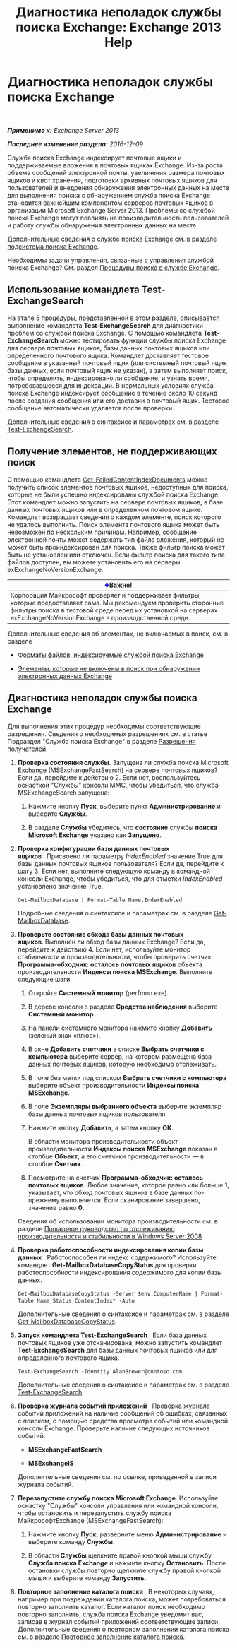 ﻿---
title: 'Диагностика неполадок службы поиска Exchange: Exchange 2013 Help'
TOCTitle: Диагностика неполадок службы поиска Exchange
ms:assetid: 8cfa26f4-ccf0-42dd-8570-67018188b4e8
ms:mtpsurl: https://technet.microsoft.com/ru-ru/library/Bb123701(v=EXCHG.150)
ms:contentKeyID: 52061272
ms.date: 04/30/2018
mtps_version: v=EXCHG.150
ms.translationtype: HT
---

# Диагностика неполадок службы поиска Exchange

 

_**Применимо к:** Exchange Server 2013_

_**Последнее изменение раздела:** 2016-12-09_

Служба поиска Exchange индексирует почтовые ящики и поддерживаемые вложения в почтовых ящиках Exchange. Из-за роста объема сообщений электронной почты, увеличения размера почтовых ящиков и квот хранения, подготовки архивных почтовых ящиков для пользователей и внедрения обнаружения электронных данных на месте для выполнения поиска с обнаружением служба поиска Exchange становится важнейшим компонентом серверов почтовых ящиков в организации Microsoft Exchange Server 2013. Проблемы со службой поиска Exchange могут повлиять на производительность пользователей и работу службы обнаружения электронных данных на месте.

Дополнительные сведения о службе поиска Exchange см. в разделе [подсистема поиска Exchange](exchange-search-exchange-2013-help.md).

Необходимы задачи управления, связанные с управления службой поиска Exchange? См. раздел [Процедуры поиска в службе Exchange](exchange-search-procedures-exchange-2013-help.md).

## Использование командлета Test-ExchangeSearch

На этапе 5 процедуры, представленной в этом разделе, описывается выполнение командлета **Test-ExchangeSearch** для диагностики проблем со службой поиска Exchange. С помощью командлета **Test-ExchangeSearch** можно тестировать функции службы поиска Exchange для сервера почтовых ящиков, базы данных почтовых ящиков или определенного почтового ящика. Командлет доставляет тестовое сообщение в указанный почтовый ящик (или системный почтовый ящик базы данных, если почтовый ящик не указан), а затем выполняет поиск, чтобы определить, индексировано ли сообщение, и узнать время, потребовавшееся для индексации. В нормальных условиях служба поиска Exchange индексирует сообщение в течение около 10 секунд после создания сообщения или его доставки в почтовый ящик. Тестовое сообщение автоматически удаляется после проверки.

Дополнительные сведения о синтаксисе и параметрах см. в разделе [Test-ExchangeSearch](https://technet.microsoft.com/ru-ru/library/bb124733\(v=exchg.150\)).

## Получение элементов, не поддерживающих поиск

С помощью командлета [Get-FailedContentIndexDocuments](https://technet.microsoft.com/ru-ru/library/dd351154\(v=exchg.150\)) можно получить список элементов почтовых ящиков, недоступных для поиска, которые не были успешно индексированы службой поиска Exchange. Этот командлет можно запустить на сервере почтовых ящиков, в базе данных почтовых ящиков или в определенном почтовом ящике. Командлет возвращает сведения о каждом элементе, поиск которого не удалось выполнить. Поиск элемента почтового ящика может быть невозможен по нескольким причинам. Например, сообщение электронной почты может содержать тип файла вложения, который не может быть проиндексирован для поиска. Также фильтр поиска может быть не установлен или отключен. Если фильтр поиска для такого типа файлов доступен, вы можете установить его на серверы exExchangeNoVersionExchange.

<table>
<thead>
<tr class="header">
<th><img src="images/Dd876857.important(EXCHG.150).gif" title="Важно" alt="Важно" />Важно!</th>
</tr>
</thead>
<tbody>
<tr class="odd">
<td>Корпорация Майкрософт проверяет и поддерживает фильтры, которые предоставляет сама. Мы рекомендуем проверить сторонние фильтры поиска в тестовой среде перед их установкой на серверах exExchangeNoVersionExchange в производственной среде.</td>
</tr>
</tbody>
</table>


Дополнительные сведения об элементах, не включаемых в поиск, см. в разделе

  - [Форматы файлов, индексируемые службой поиска Exchange](file-formats-indexed-by-exchange-search-exchange-2013-help.md)

  - [Элементы, которые не включены в поиск при обнаружении электронных данных Exchange](unsearchable-items-in-exchange-ediscovery-exchange-2013-help.md)

## Диагностика неполадок службы поиска Exchange

Для выполнения этих процедур необходимы соответствующие разрешения. Сведения о необходимых разрешениях см. в статье Подраздел "Служба поиска Exchange" в разделе [Разрешения получателей](recipients-permissions-exchange-2013-help.md).

1.  **Проверка состояния службы**. Запущена ли служба поиска Microsoft Exchange (MSExchangeFastSearch) на сервере почтовых ящиков? Если да, перейдите к действию 2. Если нет, воспользуйтесь оснасткой "Службы" консоли MMC, чтобы убедиться, что служба MSExchangeSearch запущена:
    
    1.  Нажмите кнопку **Пуск**, выберите пункт **Администрирование** и выберите **Службы**.
    
    2.  В разделе **Службы** убедитесь, что **состояние** службы **поиска Microsoft Exchange** указано как **Запущено**.

2.  **Проверка конфигурации базы данных почтовых ящиков**   Присвоено ли параметру *IndexEnabled* значение True для базы данных почтовых ящиков пользователя? Если да, перейдите к шагу 3. Если нет, выполните следующую команду в командной консоли Exchange, чтобы убедиться, что для отметки *IndexEnabled* установлено значение True.
    
        Get-MailboxDatabase | Format-Table Name,IndexEnabled
    
    Подробные сведения о синтаксисе и параметрах см. в разделе [Get-MailboxDatabase](https://technet.microsoft.com/ru-ru/library/bb124924\(v=exchg.150\)).

3.  **Проверьте состояние обхода базы данных почтовых ящиков**. Выполнен ли обход базы данных Exchange? Если да, перейдите к действию 4. Если нет, используйте монитор стабильности и производительности, чтобы проверить счетчик **Программа-обходчик: осталось почтовых ящиков** объекта производительности **Индексы поиска MSExchange**. Выполните следующие шаги.
    
    1.  Откройте **Системный монитор** (perfmon.exe).
    
    2.  В дереве консоли в разделе **Средства наблюдения** выберите **Системный монитор**.
    
    3.  На панели системного монитора нажмите кнопку **Добавить** (зеленый знак «плюс»).
    
    4.  В окне **Добавить счетчики** в списке **Выбрать счетчики с компьютера** выберите сервер, на котором размещена база данных почтовых ящиков, которую необходимо отслеживать.
    
    5.  В поле без метки под списком **Выбрать счетчики с компьютера** выберите объект производительности **Индексы поиска MSExchange**.
    
    6.  В поле **Экземпляры выбранного объекта** выберите экземпляр базы данных почтовых ящиков пользователя.
    
    7.  Нажмите кнопку **Добавить**, а затем кнопку **ОК**.
        
        В области монитора производительности объект производительности **Индексы поиска MSExchange** показан в столбце **Объект**, а его счетчики производительности — в столбце **Счетчик**.
    
    8.  Посмотрите на счетчик **Программа-обходчик: осталось почтовых ящиков**. Любое значение, которое равно или больше 1, указывает, что обход почтовых ящиков в базе данных по-прежнему выполняется. Если сканирование завершено, значение равно **0**.
    
    Сведения об использовании монитора производительности см. в разделе [Пошаговое руководство по отслеживанию производительности и стабильности в Windows Server 2008](https://go.microsoft.com/fwlink/p/?linkid=178005)

4.  **Проверка работоспособности индексирования копии базы данных**   Работоспособен ли индекс содержимого? Используйте командлет **Get-MailboxDatabaseCopyStatus** для проверки работоспособности индексирования содержимого для копии базы данных.
    
        Get-MailboxDatabaseCopyStatus -Server $env:ComputerName | Format-Table Name,Status,ContentIndex* -Auto
    
    Дополнительные сведения о синтаксисе и параметрах см. в разделе [Get-MailboxDatabaseCopyStatus](https://technet.microsoft.com/ru-ru/library/dd298044\(v=exchg.150\)).

5.  **Запуск командлета Test-ExchangeSearch**   Если база данных почтовых ящиков уже отсканирована, можно запустить командлет **Test-ExchangeSearch** для базы данных почтовых ящиков или для определенного почтового ящика.
    
        Test-ExchangeSearch -Identity AlanBrewer@contoso.com
    
    Дополнительные сведения о синтаксисе и параметрах см. в разделе [Test-ExchangeSearch](https://technet.microsoft.com/ru-ru/library/bb124733\(v=exchg.150\)).

6.  **Проверка журнала событий приложений**   Проверка журнала событий приложений на наличие сообщений об ошибках, связанных с поиском, с помощью средства просмотра событий или командной консоли Exchange. Проверьте наличие следующих источников событий.
    
      - **MSExchangeFastSearch**
    
      - **MSExchangeIS**
    
    Дополнительные сведения см. по ссылке, приведенной в записи журнала событий.

7.  **Перезапустите службу поиска Microsoft Exchange**. Используйте оснастку "Службы" консоли управления или командной консоли, чтобы остановить и перезапустить службу поиска МайкрософтExchange (MSExchangeFastSearch):
    
    1.  Нажмите кнопку **Пуск**, разверните меню **Администрирование** и выберите команду **Службы**.
    
    2.  В области **Службы** щелкните правой кнопкой мыши службу **Служба поиска Exchange** и нажмите кнопку **Остановить**. После остановки службы повторно щелкните службу правой кнопкой мыши и выберите команду **Запустить**.

8.  **Повторное заполнение каталога поиска**   В некоторых случаях, например при повреждении каталога поиска, может потребоваться повторно заполнить каталог. Если каталог поиск необходимо повторно заполнить, служба поиска Exchange уведомит вас, записав в журнал событий приложений соответствующие записи. Дополнительные сведения о повторном заполнении каталога поиска см. в разделе [Повторное заполнение каталога поиска](reseed-the-search-catalog-exchange-2013-help.md).

